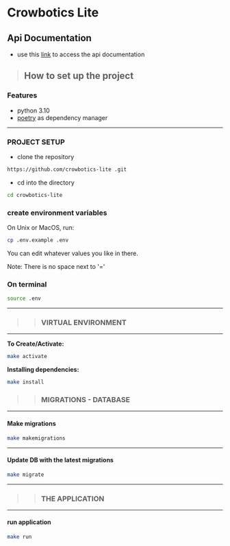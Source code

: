 # Crowbotics Lite

## Api Documentation

- use this [link](http://localhost:8000/) to access the api documentation

> ## How to set up the project

### Features

- python 3.10
- [poetry](https://python-poetry.org/docs/) as dependency manager

---

### PROJECT SETUP

- clone the repository

```bash
https://github.com/crowbotics-lite .git
```

- cd into the directory

```bash
cd crowbotics-lite
```

### create environment variables

  On Unix or MacOS, run:

```bash
cp .env.example .env
```

You can edit whatever values you like in there.

Note: There is no space next to '='

### On terminal

```bash
source .env
```

---


> > ### VIRTUAL ENVIRONMENT

---

**To Create/Activate:**

```bash
make activate
```


**Installing dependencies:**

```bash
make install
```

> > ### MIGRATIONS - DATABASE

---

#### Make migrations

```bash
make makemigrations
```

---

#### Update DB with the latest migrations

```bash
make migrate
```

---

> > ### THE APPLICATION

---

#### run application

```bash
make run
```
